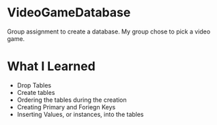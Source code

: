 # VideoGameDatabase
Group assignment to create a database. My group chose to pick a video game. 

# What I Learned
- Drop Tables
- Create tables
- Ordering the tables during the creation
- Creating Primary and Foriegn Keys 
- Inserting Values, or instances, into the tables 
